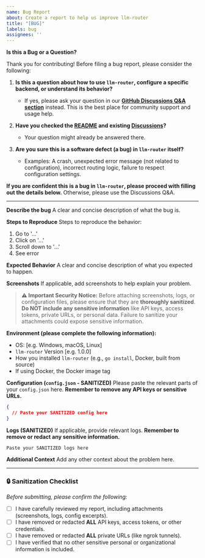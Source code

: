 ```yaml
---
name: Bug Report
about: Create a report to help us improve llm-router
title: "[BUG]"
labels: bug
assignees: ''
---
```


**Is this a Bug or a Question?**

Thank you for contributing! Before filing a bug report, please consider the following:

1.  **Is this a question about how to use `llm-router`, configure a specific backend, or understand its behavior?**
    *   If yes, please ask your question in our **[GitHub Discussions Q&A section](https://github.com/kcolemangt/llm-router/discussions/categories/q-a)** instead. This is the best place for community support and usage help.

2.  **Have you checked the [README](https://github.com/kcolemangt/llm-router/blob/main/README.md) and existing [Discussions](https://github.com/kcolemangt/llm-router/discussions)?**
    *   Your question might already be answered there.

3.  **Are you sure this is a software defect (a bug) in `llm-router` itself?**
    *   Examples: A crash, unexpected error message (not related to configuration), incorrect routing logic, failure to respect configuration settings.

**If you are confident this is a bug in `llm-router`, please proceed with filling out the details below.** Otherwise, please use the Discussions Q&A.

---

**Describe the bug**
A clear and concise description of what the bug is.

**Steps to Reproduce**
Steps to reproduce the behavior:
1. Go to '...'
2. Click on '...'
3. Scroll down to '...'
4. See error

**Expected Behavior**
A clear and concise description of what you expected to happen.

**Screenshots**
If applicable, add screenshots to help explain your problem.
> **⚠️ Important Security Notice:** Before attaching screenshots, logs, or configuration files, please ensure that they are **thoroughly sanitized**. 
> **Do NOT include any sensitive information** like API keys, access tokens, private URLs, or personal data. 
> Failure to sanitize your attachments could expose sensitive information.

**Environment (please complete the following information):**
 - OS: [e.g. Windows, macOS, Linux]
 - `llm-router` Version [e.g. 1.0.0]
 - How you installed `llm-router` (e.g., `go install`, Docker, built from source)
 - If using Docker, the Docker image tag

**Configuration (`config.json` - SANITIZED)**
Please paste the relevant parts of your `config.json` here. **Remember to remove any API keys or sensitive URLs.**

```json
{
  // Paste your SANITIZED config here
}
```

**Logs (SANITIZED)**
If applicable, provide relevant logs. **Remember to remove or redact any sensitive information.**

```
Paste your SANITIZED logs here
```

**Additional Context**
Add any other context about the problem here.

---

### 🔒 Sanitization Checklist
*Before submitting, please confirm the following:*

- [ ] I have carefully reviewed my report, including attachments (screenshots, logs, config excerpts).
- [ ] I have removed or redacted **ALL** API keys, access tokens, or other credentials.
- [ ] I have removed or redacted **ALL** private URLs (like ngrok tunnels).
- [ ] I have verified that no other sensitive personal or organizational information is included. 
